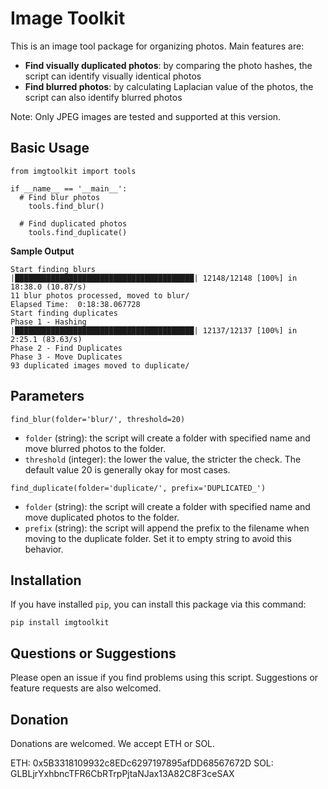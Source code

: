 # Image Toolkit

This is an image tool package for organizing photos. Main features are:

- **Find visually duplicated photos**: by comparing the photo hashes, the script can identify visually identical photos
- **Find blurred photos**: by calculating Laplacian value of the photos, the script can also identify blurred photos

Note: Only JPEG images are tested and supported at this version.

## Basic Usage

```
from imgtoolkit import tools

if __name__ == '__main__':
  # Find blur photos
	tools.find_blur()

  # Find duplicated photos
	tools.find_duplicate()
```

**Sample Output**

```
Start finding blurs
|████████████████████████████████████████| 12148/12148 [100%] in 18:38.0 (10.87/s)
11 blur photos processed, moved to blur/
Elapsed Time:  0:18:38.067728
Start finding duplicates
Phase 1 - Hashing
|████████████████████████████████████████| 12137/12137 [100%] in 2:25.1 (83.63/s)
Phase 2 - Find Duplicates
Phase 3 - Move Duplicates
93 duplicated images moved to duplicate/
```

## Parameters
```
find_blur(folder='blur/', threshold=20)
```
- `folder` (string): the script will create a folder with specified name and move blurred photos to the folder.
- `threshold` (integer): the lower the value, the stricter the check. The default value 20 is generally okay for most cases.

```
find_duplicate(folder='duplicate/', prefix='DUPLICATED_')
```
- `folder` (string): the script will create a folder with specified name and move duplicated photos to the folder.
- `prefix` (string): the script will append the prefix to the filename when moving to the duplicate folder. Set it to empty string to avoid this behavior.

## Installation

If you have installed `pip`, you can install this package via this command:

```
pip install imgtoolkit
```

## Questions or Suggestions

Please open an issue if you find problems using this script. Suggestions or feature requests are also welcomed.

## Donation

Donations are welcomed. We accept ETH or SOL.

ETH: 0x5B3318109932c8EDc6297197895afDD68567672D
SOL: GLBLjrYxhbncTFR6CbRTrpPjtaNJax13A82C8F3ceSAX
